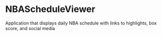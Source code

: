 # NBAScheduleViewer
Application that displays daily NBA schedule with links to highlights, box score, and social media

